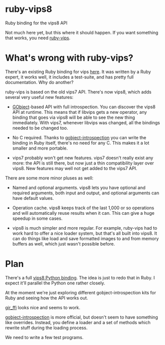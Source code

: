 ruby-vips8
==========

Ruby binding for the vips8 API

Not much here yet, but this where it should happen. If you want something that
works, you need [ruby-vips](https://github.com/jcupitt/ruby-vips).

# What's wrong with ruby-vips?

There's an existing Ruby binding for vips
[here](https://github.com/jcupitt/ruby-vips). It was written by a Ruby
expert, it works well, it includes a test-suite, and has pretty full
documentation. Why do another?

ruby-vips is based on the old vips7 API. There's now vips8, which adds several
very useful new features:

* [GObject](https://developer.gnome.org/gobject/stable/)-based API with full
  introspection. You can discover the vips8 API at runtime. This means that if
  libvips gets a new operator, any binding that goes via vips8 will be able to
  see the new thing immediately. With vips7, whenever libvips was changed, all
  the bindings needed to be changed too.

* No C required. Thanks to
  [gobject-introspection](https://wiki.gnome.org/Projects/GObjectIntrospection)
  you can write the binding in Ruby itself, there's no need for any C. This
  makes it a lot smaller and more portable. 

* vips7 probably won't get new features. vips7 doesn't really exist any more:
  the API is still there, but now just a thin compatibility layer over vips8.
  New features may well not get added to the vips7 API.

There are some more minor pluses as well:

* Named and optional arguments. vips8 lets you have optional and required
  arguments, both input and output, and optional arguments can have default
  values. 

* Operation cache. vips8 keeps track of the last 1,000 or so operations and
  will automatically reuse results when it can. This can give a huge speedup
  in some cases.

* vips8 is much simpler and more regular. For example, 
  ruby-vips had to work hard to offer a nice loader system, but that's all
  built into vips8. It can do things like load and save formatted images to 
  and from memory buffers as well, which just wasn't possible before. 

# Plan

There's a full [vips8 Python
binding](https://github.com/jcupitt/libvips/tree/master/python). The idea is
just to redo that in Ruby. I expect it'll parallel the Python one rather
closely. 

At the moment we're just exploring different gobject-introspection kits for
Ruby and seeing how the API works out. 

[gir_ffi](https://github.com/mvz/gir_ffi) looks nice and seems to work. 

[gobject-introspection](https://rubygems.org/gems/gobject-introspection) is
more official, but doesn't seem to have something like overrides. Instead, you
define a loader and a set of methods which rewrite stuff during the loading
process. 

We need to write a few test programs. 

